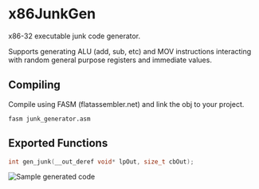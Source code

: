 # x86JunkGen

x86-32 executable junk code generator. 

Supports generating ALU (add, sub, etc) and MOV instructions interacting with random general purpose registers and immediate values.

## Compiling

Compile using FASM (flatassembler.net) and link the obj to your project.

```
fasm junk_generator.asm
```

## Exported Functions
```C
int gen_junk(__out_deref void* lpOut, size_t cbOut);
```

![Sample generated code](https://i.imgur.com/Pnlsmnf.png)
